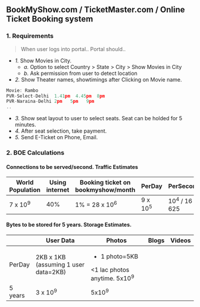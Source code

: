 ## BookMyShow.com / TicketMaster.com / Online Ticket Booking system

### 1. Requirements
> When user logs into portal.. Portal should..
- *1.* Show Movies in City. 
  - *a.* Option to select Country > State > City > Show Movies in City
  - *b.* Ask permission from user to detect location
- *2.* Show Theater names, showtimings after Clicking on Movie name.
```c
Movie: Rambo
PVR-Select-Delhi  1.41pm  4.45pm  8pm
PVR-Naraina-Delhi 2pm   5pm   9pm
..
```
- *3.* Show seat layout to user to select seats. Seat can be holded for 5 minutes.
- *4.* After seat selection, take payment.
- *5.* Send E-Ticket on Phone, Email.

### 2. BOE Calculations
#### Connections to be served/second. Traffic Estimates

|World Population|Using internet|Booking ticket on bookmyshow/month|PerDay|PerSecond|
|---|---|---|---|---|
|7 x 10<sup>9</sup>|40%|1% = 28 x 10<sup>6</sup>|9 x 10<sup>5</sup>|10<sup>4</sup> / 16 = 625|

#### Bytes to be stored for 5 years. Storage Estimates.

||User Data|Photos|Blogs|Videos|
|---|---|---|---|---|
|PerDay|2KB x 1KB (assuming 1 user data=2KB)|<ul><li>1 photo=5KB</li></ul><1 lac photos anytime. 5x10<sup>9</sup></li></ul>||||
|5 years|3 x 10<sup>9</sup>|5x10<sup>9</sup>||||
